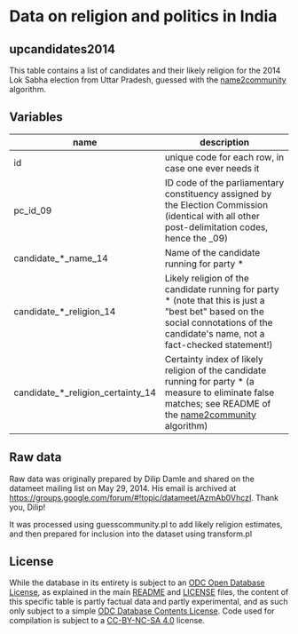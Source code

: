 # Data on religion and politics in India 

## upcandidates2014

This table contains a list of candidates and their likely religion for the 2014 Lok Sabha election from Uttar Pradesh, guessed with the [name2community](https://github.com/raphael-susewind/name2community) algorithm.

## Variables

name | description
--- | ---
id | unique code for each row, in case one ever needs it
pc_id_09 | ID code of the parliamentary constituency assigned by the Election Commission (identical with all other post-delimitation codes, hence the _09)
candidate_*_name_14 | Name of the candidate running for party *
candidate_*_religion_14 | Likely religion of the candidate running for party * (note that this is just a "best bet" based on the social connotations of the candidate's name, not a fact-checked statement!)
candidate_*_religion_certainty_14 | Certainty index of likely religion of the candidate running for party * (a measure to eliminate false matches; see README of the  [name2community](https://github.com/raphael-susewind/name2community) algorithm)

## Raw data

Raw data was originally prepared by Dilip Damle and shared on the datameet mailing list on May 29, 2014. His email is archived at https://groups.google.com/forum/#!topic/datameet/AzmAb0VhczI. Thank you, Dilip! 

It was processed using guesscommunity.pl to add likely religion estimates, and then prepared for inclusion into the dataset using transform.pl

## License

While the database in its entirety is subject to an [ODC Open Database License](http://opendatacommons.org/licenses/odbl/), as explained in the main [README](https://github.com/raphael-susewind/india-religion-politics/blob/master/README.md) and [LICENSE](https://github.com/raphael-susewind/india-religion-politics/blob/master/LICENSE.md) files, the content of this specific table is partly factual data and partly experimental, and as such only subject to a simple [ODC Database Contents License](http://opendatacommons.org/licenses/dbcl/). Code used for compilation is subject to a [CC-BY-NC-SA 4.0](https://creativecommons.org/licenses/by-nc-sa/4.0/) license.
